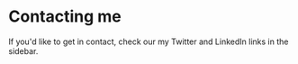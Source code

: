 # Contacting me

If you'd like to get in contact, check our my Twitter and LinkedIn links in the sidebar.